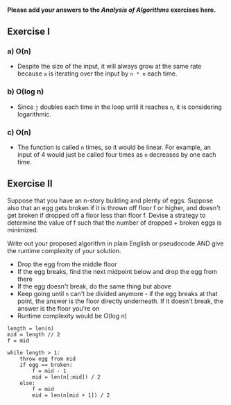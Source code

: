 #### Please add your answers to the ***Analysis of  Algorithms*** exercises here.

## Exercise I

### a) O(n)
- Despite the size of the input, it will always grow at the same rate because `a` is iterating over the input by `n * n` each time.


### b) O(log n)
- Since `j` doubles each time in the loop until it reaches `n`, it is considering logarithmic.


### c) O(n)
- The function is called `n` times, so it would be linear. For example, an input of 4 would just be called four times as `n` decreases by one each time.

## Exercise II

Suppose that you have an n-story building and plenty of eggs. Suppose also that an egg gets broken if it is thrown off floor f or higher, and doesn't get broken if dropped off a floor less than floor f. Devise a strategy to determine the value of f such that the number of dropped + broken eggs is minimized.

Write out your proposed algorithm in plain English or pseudocode AND give the runtime complexity of your solution.

- Drop the egg from the middle floor
- If the egg breaks, find the next midpoint below and drop the egg from there
- If the egg doesn't break, do the same thing but above
- Keep going until `n` can't be divided anymore - if the egg breaks at that point, the answer is the floor directly underneath. If it doesn't break, the answer is the floor you're on
- Runtime complexity would be O(log n)
```
length = len(n)
mid = length // 2
f = mid

while length > 1:
    throw egg from mid
    if egg == broken:
        f = mid - 1
        mid = len(n[:mid]) / 2
    else:
        f = mid
        mid = len(n[mid + 1]) / 2
```